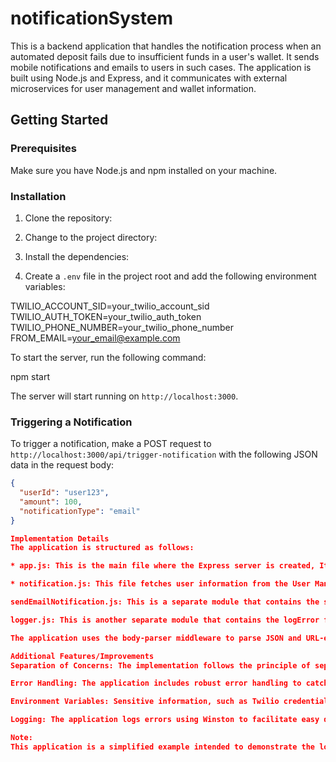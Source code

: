 # notificationSystem
This is a backend application that handles the notification process when an automated deposit fails due to insufficient funds in a user's wallet. It sends mobile notifications and emails to users in such cases. The application is built using Node.js and Express, and it communicates with external microservices for user management and wallet information.

## Getting Started

### Prerequisites

Make sure you have Node.js and npm installed on your machine.

### Installation

1. Clone the repository:


2. Change to the project directory:


3. Install the dependencies:


4. Create a `.env` file in the project root and add the following environment variables:

TWILIO_ACCOUNT_SID=your_twilio_account_sid
TWILIO_AUTH_TOKEN=your_twilio_auth_token
TWILIO_PHONE_NUMBER=your_twilio_phone_number
FROM_EMAIL=your_email@example.com

To start the server, run the following command:

npm start

The server will start running on `http://localhost:3000`.

### Triggering a Notification

To trigger a notification, make a POST request to `http://localhost:3000/api/trigger-notification` with the following JSON data in the request body:

```json
{
  "userId": "user123",
  "amount": 100,
  "notificationType": "email"
}

Implementation Details
The application is structured as follows:

* app.js: This is the main file where the Express server is created, It handles incoming HTTP requests.

* notification.js: This file fetches user information from the User Management Service, checks the wallet balance using the User Wallet microservice, and sends notifications via SMS or email based on the specified notificationType.

sendEmailNotification.js: This is a separate module that contains the sendEmailNotification function, which uses Nodemailer to send email notifications to users.

logger.js: This is another separate module that contains the logError function. It uses Winston to log errors to both the console and a file.

The application uses the body-parser middleware to parse JSON and URL-encoded data in the request body. It also employs environment variables to securely store sensitive information like Twilio credentials and email addresses.

Additional Features/Improvements
Separation of Concerns: The implementation follows the principle of separation of concerns by splitting the notification logic into separate functions and modules.

Error Handling: The application includes robust error handling to catch and log errors that may occur during the notification process.

Environment Variables: Sensitive information, such as Twilio credentials and email addresses, is stored in environment variables to enhance security.

Logging: The application logs errors using Winston to facilitate easy debugging and monitoring.

Note:
This application is a simplified example intended to demonstrate the logic and implementation for an automated deposit notification system. The instances and data used are based on assumptions specific to this use case. 